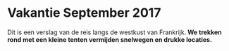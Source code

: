 # Vakantie September 2017
Dit is een verslag van de reis langs de westkust van Frankrijk.<b/>
We trekken rond met een kleine tenten vermijden snelwegen en drukke locaties.
